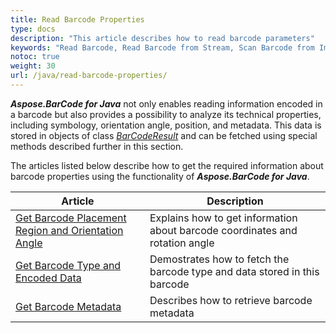 ```yaml
---
title: Read Barcode Properties
type: docs
description: "This article describes how to read barcode parameters"
keywords: "Read Barcode, Read Barcode from Stream, Scan Barcode from Image, Many Barcodes in One Image, Read PDF417 Barcode, Read PDF417 Metadata, Read Qr Code, Read QR Code Metadata, QR Code Structured Append, Aspose.BarCode, Read Barcode C#"
notoc: true
weight: 30
url: /java/read-barcode-properties/
---
```


***Aspose.BarCode for Java*** not only enables reading information encoded in a barcode but also provides a possibility to analyze its technical properties, including symbology, orientation angle, position, and metadata. This data is stored in objects of class [*BarCodeResult*](https://reference.aspose.com/barcode/java/com.aspose.barcode.barcoderecognition/BarCodeResult) and can be fetched using special methods described further in this section.  
  
The articles listed below describe how to get the required information about barcode properties using the functionality of ***Aspose.BarCode for Java***.

|Article|Description|
|---|---|
|[Get Barcode Placement Region and Orientation Angle](/barcode/java/get-placement-and-orientation/)|Explains how to get information about barcode coordinates and rotation angle|
|[Get Barcode Type and Encoded Data](/barcode/java/get-barcode-type-and-data/)|Demostrates how to fetch the barcode type and data stored in this barcode|
|[Get Barcode Metadata](/barcode/java/read-barcode-metadata/)|Describes how to retrieve barcode metadata|



<!--The following code snippet illustrates how to get contents of the [*BarCodeResult*](https://reference.aspose.com/barcode/java/com.aspose.barcode.barcoderecognition/BarCodeResult) instance.
 
 BarcodeGenerator generator = new BarcodeGenerator(EncodeTypes.Code128, "12345");
 generator.save("c:\\test.png");
 BarCodeReader reader = new BarCodeReader("c:\\test.png", DecodeType.CODE_39_STANDARD, DecodeType.CODE_128);
 for(BarCodeResult result : reader.readBarCodes())
 {
     System.out.println("BarCode Type: " + result.getCodeTypeName());
     System.out.println("BarCode CodeText: " + result.getCodeText());
     System.out.println("BarCode Confidence: " + result.getConfidence());
     System.out.println("BarCode ReadingQuality: " + result.getReadingQuality());
     System.out.println("BarCode Angle: " + result.getRegion().getAngle());
 }-->  



